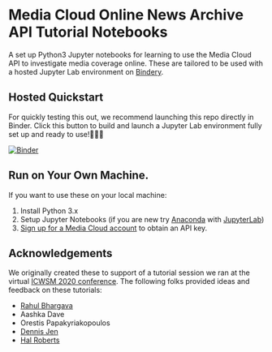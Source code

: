Media Cloud Online News Archive API Tutorial Notebooks
======================================================

A set up Python3 Jupyter notebooks for learning to use the Media Cloud API to investigate media coverage online. These are
tailored to be used with a hosted Jupyter Lab environment on [Bindery](https://mybinder.org/). 

## Hosted Quickstart

For quickly testing this out, we recommend launching this repo directly in Binder. Click this button to build and launch
a Jupyter Lab environment fully set up and ready to use!🎉👍🏽

[![Binder](https://mybinder.org/badge_logo.svg)](https://mybinder.org/v2/gh/rahulbot/Media-Cloud-API-Tuturial-Notebooks/master?urlpath=lab)

## Run on Your Own Machine.

If you want to use these on your local machine:

1. Install Python 3.x
2. Setup Jupyter Notebooks (if you are new try [Anaconda](https://www.anaconda.com/products/individual) with [JupyterLab](https://jupyterlab.readthedocs.io/en/stable/getting_started/installation.html))
3. [Sign up for a Media Cloud account](https://search.mediacloud.org/sign-in) to obtain an API key.

## Acknowledgements

We originally created these to support of a tutorial session we ran at the virtual [ICWSM 2020 conference](https://www.icwsm.org/2020/index.html). The following folks provided ideas and feedback on these tutorials:

* [Rahul Bhargava](https://github.com/rahulbot)
* Aashka Dave
* Orestis Papakyriakopoulos
* [Dennis Jen](https://github.com/dsjen)
* [Hal Roberts](https://github.com/hroberts)
